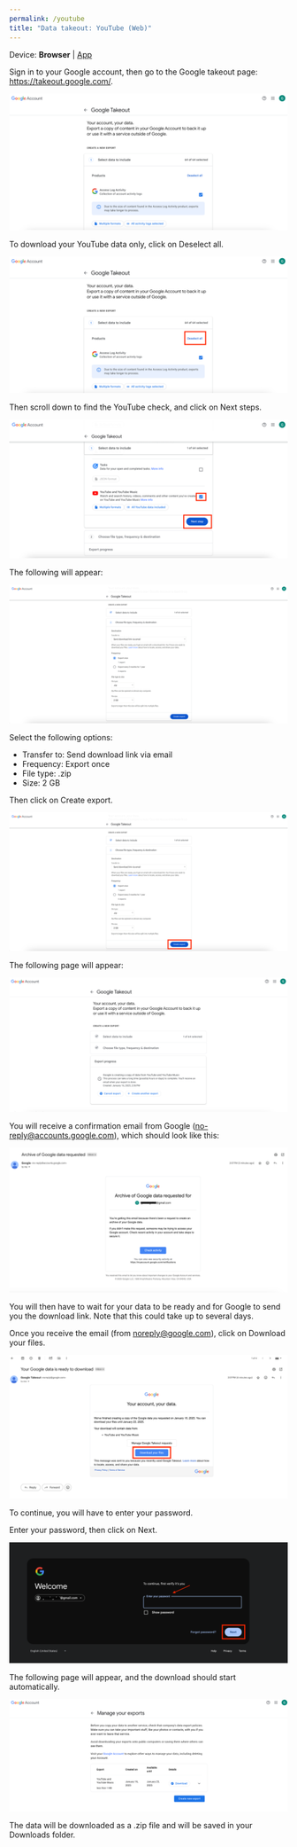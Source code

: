 ```yaml
---
permalink: /youtube
title: "Data takeout: YouTube (Web)"
---
```


Device: **Browser** \| [App](youtube_app)

Sign in to your Google account, then go to the Google takeout page:
<https://takeout.google.com/>.

![YouTube](assets/screenshots/yt_1.png)

To download your YouTube data only, click on Deselect all.

![YouTube](assets/screenshots/yt_2.png)

Then scroll down to find the YouTube check, and click on Next steps.

![YouTube](assets/screenshots/yt_3.png)

The following will appear:

![YouTube](assets/screenshots/yt_4.png)

Select the following options:

- Transfer to: Send download link via email
- Frequency: Export once
- File type: .zip
- Size: 2 GB

<!-- Note: options are 1; 2; 4; 10 – but files larger than 2 GB are split into multiple files -->

Then click on Create export.

![YouTube](assets/screenshots/yt_5.png)

The following page will appear:

![YouTube](assets/screenshots/yt_6.png)

You will receive a confirmation email from Google
(no-reply@accounts.google.com), which should look like this:

![YouTube](assets/screenshots/yt_7.png)

You will then have to wait for your data to be ready and for Google to
send you the download link. Note that this could take up to several
days.

Once you receive the email (from noreply@google.com), click on Download
your files.

![YouTube](assets/screenshots/yt_8.png)

To continue, you will have to enter your password.

Enter your password, then click on Next.

![YouTube](assets/screenshots/yt_9.png)

The following page will appear, and the download should start
automatically.

![YouTube](assets/screenshots/yt_10.png)

The data will be downloaded as a .zip file and will be saved in your
Downloads folder.
